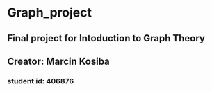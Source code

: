 # Graph_project
## Final project for Intoduction to Graph Theory
## Creator: Marcin Kosiba 
### student id: 406876
